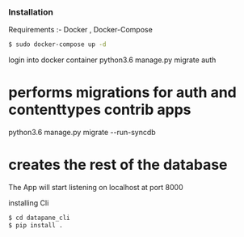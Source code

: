 ### Installation
Requirements :- Docker , Docker-Compose

```sh
$ sudo docker-compose up -d

```
login into docker container 
python3.6 manage.py migrate auth
# performs migrations for auth and contenttypes contrib apps

python3.6 manage.py migrate --run-syncdb
# creates the rest of the database
The App will start listening on localhost at port 8000

installing Cli

```sh
$ cd datapane_cli
$ pip install .

```

